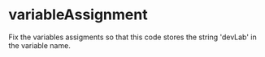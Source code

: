 # variableAssignment
Fix the variables assigments so that this code stores the string 'devLab' in the variable name.
